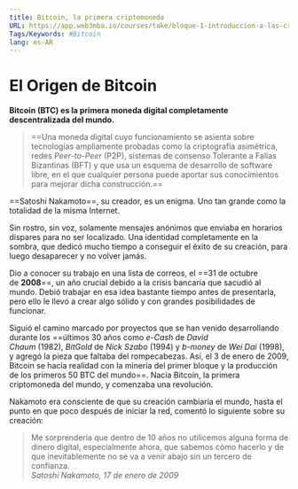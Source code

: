 ```yaml
---
title: Bitcoin, la primera criptomoneda
URL: https://app.web3mba.io/courses/take/bloque-1-introduccion-a-las-criptomonedas/texts/35187210-u1-2-bitcoin-la-primera-criptomoneda
Tags/Keywords: #Bitcoin
lang: es-AR
---
```

# El Origen de Bitcoin
**Bitcoin (BTC) es la primera moneda digital completamente descentralizada del mundo.**
>==Una moneda digital cuyo funcionamiento se asienta sobre tecnologías ampliamente probadas como la criptografía asimétrica, redes _Peer-to-Peer_ (P2P), sistemas de consenso Tolerante a Fallas Bizantinas (BFT) y que usa un esquema de desarrollo de software libre, en el que cualquier persona puede aportar sus conocimientos para mejorar dicha construcción.==

==Satoshi Nakamoto==, su creador, es un enigma. Uno tan grande como la totalidad de la misma Internet.

Sin rostro, sin voz, solamente mensajes anónimos que enviaba en horarios dispares para no ser localizado. Una identidad completamente en la sombra, que dedicó mucho tiempo a conseguir el éxito de su creación, para luego desaparecer y no volver jamás. 

Dio a conocer su trabajo en una lista de correos, el ==31 de octubre de **2008**==, un año crucial debido a la crisis bancaria que sacudió al mundo. Debió trabajar en esa idea bastante tiempo antes de presentarla, pero ello le llevó a crear algo sólido y con grandes posibilidades de funcionar.

Siguió el camino marcado por proyectos que se han venido desarrollando durante los ==últimos 30 años como _e-Cash_ de _David Chaum_ (1982), _BitGold_ de _Nick Szabo_ (1994) y _b-money_ de _Wei Dai_ (1998), y agregó la pieza que faltaba del rompecabezas. Así, el 3 de enero de 2009, Bitcoin se hacía realidad con la minería del primer bloque y la producción de los primeros 50 BTC del mundo==. Nacía Bitcoin, la primera criptomoneda del mundo, y comenzaba una revolución. 

Nakamoto era consciente de que su creación cambiaría el mundo, hasta el punto en que poco después de iniciar la red, comentó lo siguiente sobre su creación:
> Me sorprendería que dentro de 10 años no utilicemos alguna forma de dinero digital, especialmente ahora, que sabemos cómo hacerlo y de que inevitablemente no se va a venir abajo sin un tercero de confianza.  
> _Satoshi Nakamoto, 17 de enero de 2009_